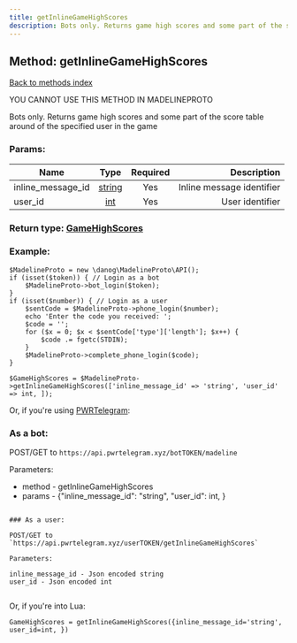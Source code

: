 ```yaml
---
title: getInlineGameHighScores
description: Bots only. Returns game high scores and some part of the score table around of the specified user in the game
---
```

## Method: getInlineGameHighScores  
[Back to methods index](index.md)


YOU CANNOT USE THIS METHOD IN MADELINEPROTO


Bots only. Returns game high scores and some part of the score table around of the specified user in the game

### Params:

| Name     |    Type       | Required | Description |
|----------|:-------------:|:--------:|------------:|
|inline\_message\_id|[string](../types/string.md) | Yes|Inline message identifier|
|user\_id|[int](../types/int.md) | Yes|User identifier|


### Return type: [GameHighScores](../types/GameHighScores.md)

### Example:


```
$MadelineProto = new \danog\MadelineProto\API();
if (isset($token)) { // Login as a bot
    $MadelineProto->bot_login($token);
}
if (isset($number)) { // Login as a user
    $sentCode = $MadelineProto->phone_login($number);
    echo 'Enter the code you received: ';
    $code = '';
    for ($x = 0; $x < $sentCode['type']['length']; $x++) {
        $code .= fgetc(STDIN);
    }
    $MadelineProto->complete_phone_login($code);
}

$GameHighScores = $MadelineProto->getInlineGameHighScores(['inline_message_id' => 'string', 'user_id' => int, ]);
```

Or, if you're using [PWRTelegram](https://pwrtelegram.xyz):

### As a bot:

POST/GET to `https://api.pwrtelegram.xyz/botTOKEN/madeline`

Parameters:

* method - getInlineGameHighScores
* params - {"inline_message_id": "string", "user_id": int, }

```

### As a user:

POST/GET to `https://api.pwrtelegram.xyz/userTOKEN/getInlineGameHighScores`

Parameters:

inline_message_id - Json encoded string
user_id - Json encoded int


```

Or, if you're into Lua:

```
GameHighScores = getInlineGameHighScores({inline_message_id='string', user_id=int, })
```


